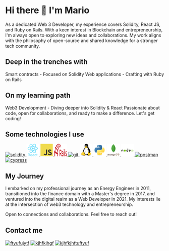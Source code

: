# Hi there 👋 I'm Mario
As a dedicated Web 3 Developer, my experience covers Solidity, React JS, and Ruby on Rails. With a keen interest in Blockchain and entrepreneurship, I'm always open to exploring new ideas and collaborations. My work aligns with the philosophy of open-source and shared knowledge for a stronger tech community.

## Deep in the trenches with
Smart contracts - Focused on Solidity
Web applications - Crafting with Ruby on Rails

## On my learning path
Web3 Development - Diving deeper into Solidity & React
Passionate about code, open for collaborations, and ready to make a difference. Let's get coding!

## Some technologies I use

<p align="left">
<!-- solidity -->
<a href="https://soliditylang.org/" target="_blank" rel="noreferrer"> <img src="https://raw.githubusercontent.com/ConsenSysMesh/solidity-logo/af19d2469fb1af63a54a29ab53a7d60f59325933/solidity-logo.svg" alt="solidity" width="40" height="40"/> </a>
<!-- react js -->
<a href="https://reactjs.org/" target="_blank" rel="noreferrer"> <img src="https://raw.githubusercontent.com/devicons/devicon/master/icons/react/react-original-wordmark.svg" alt="react" width="40" height="40"/> </a> 
<!-- javascript -->
<a href="https://developer.mozilla.org/en-US/docs/Web/JavaScript" target="_blank" rel="noreferrer"> <img src="https://raw.githubusercontent.com/devicons/devicon/master/icons/javascript/javascript-original.svg" alt="javascript" width="40" height="40"/> </a>
<!-- ruby on rails -->
<a href="https://rubyonrails.org/" target="_blank" rel="noreferrer"> <img src="https://raw.githubusercontent.com/rails/homepage/a1180464e669c9e54498f4315e3e65333e72b335/images/rails-logo.svg" alt="rails" width="40" height="40"/> </a> 
<!-- git -->
<a href="https://git-scm.com/" target="_blank" rel="noreferrer"> <img src="https://www.vectorlogo.zone/logos/git-scm/git-scm-icon.svg" alt="git" width="40" height="40"/> </a>
<!-- linux -->
<a href="https://www.linux.org/" target="_blank" rel="noreferrer"> <img src="https://raw.githubusercontent.com/devicons/devicon/master/icons/linux/linux-original.svg" alt="linux" width="40" height="40"/> </a>
<!-- python -->
<a href="https://www.python.org" target="_blank" rel="noreferrer"> <img src="https://raw.githubusercontent.com/devicons/devicon/master/icons/python/python-original.svg" alt="python" width="40" height="40"/> </a>
<!-- mongo db -->
<a href="https://www.mongodb.com/" target="_blank" rel="noreferrer"> <img src="https://raw.githubusercontent.com/devicons/devicon/master/icons/mongodb/mongodb-original-wordmark.svg" alt="mongodb" width="40" height="40"/> </a>
<!-- node js -->
<a href="https://nodejs.org" target="_blank" rel="noreferrer"> <img src="https://raw.githubusercontent.com/devicons/devicon/master/icons/nodejs/nodejs-original-wordmark.svg" alt="nodejs" width="40" height="40"/> </a>
<!-- postman -->
<a href="https://postman.com" target="_blank" rel="noreferrer"> <img src="https://www.vectorlogo.zone/logos/getpostman/getpostman-icon.svg" alt="postman" width="40" height="40"/> </a> 
<!-- cypress -->
<a href="https://www.cypress.io" target="_blank" rel="noreferrer"> <img src="https://raw.githubusercontent.com/simple-icons/simple-icons/6e46ec1fc23b60c8fd0d2f2ff46db82e16dbd75f/icons/cypress.svg" alt="cypress" width="40" height="40"/> </a> </p>

## My Journey
I embarked on my professional journey as an Energy Engineer in 2011, transitioned into the finance domain with a Master's degree in 2017, and ventured into the digital realm as a Web Developer in 2021. My interests lie at the intersection of web3 technology and entrepreneurship. 

Open to connections and collaborations. Feel free to reach out!

## Contact me

<p align="left">
<a href="https://twitter.com/mszjar" target="blank"><img align="center" src="https://raw.githubusercontent.com/rahuldkjain/github-profile-readme-generator/master/src/images/icons/Social/twitter.svg" alt="ftyufujytf" height="30" width="40" /></a>
<a href="https://linkedin.com/in/mszjar" target="blank"><img align="center" src="https://raw.githubusercontent.com/rahuldkjain/github-profile-readme-generator/master/src/images/icons/Social/linked-in-alt.svg" alt="kjhfkjhgf" height="30" width="40" /></a>
<a href="https://discord.com/users/757036029441212540" target="blank"><img align="center" src="https://raw.githubusercontent.com/rahuldkjain/github-profile-readme-generator/master/src/images/icons/Social/discord.svg" alt="kjhfkjhftuftyuf" height="30" width="40" /></a>
</p>
